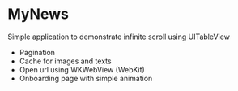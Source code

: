 # MyNews


Simple application to demonstrate infinite scroll using UITableView
- Pagination
- Cache for images and texts
- Open url using WKWebView (WebKit)
- Onboarding page with simple animation
